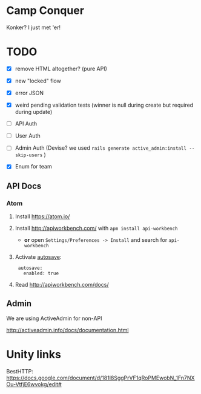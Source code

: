 # Camp Conquer

Konker? I just met 'er!

# TODO

- [X] remove HTML altogether? (pure API)
- [X] new "locked" flow

- [X] error JSON
- [X] weird pending validation tests (winner is null during create but required during update)

- [ ] API Auth
- [ ] User Auth
- [ ] Admin Auth (Devise? we used `rails generate active_admin:install --skip-users`  )

- [X] Enum for team



## API Docs

### Atom

1. Install <https://atom.io/>
2. Install <http://apiworkbench.com/> with `apm install api-workbench`
    * **or** open `Settings/Preferences -> Install` and search for `api-workbench`
3. Activate [autosave](https://github.com/atom/autosave):

        autosave:
          enabled: true

4. Read <http://apiworkbench.com/docs/>

<!--
### command-line raml2html

raml2html doesn't fully support RAML 1.0 yet...

First, install [raml2html](https://github.com/raml2html/raml2html)
```
cd ..
git clone git@github.com:raml2html/raml2html.git
cd raml2html
git checkout raml1.0  # may no longer be needed?
chmod a+x ./bin/raml2html
npm install
```

Then go back to this dir and run:

```
../raml2html/bin/raml2html campconquer.raml > campconquer-api.html && open campconquer-api.html
```
-->

## Admin

We are using ActiveAdmin for non-API

http://activeadmin.info/docs/documentation.html


# Unity links

BestHTTP: https://docs.google.com/document/d/181l8SggPrVF1qRoPMEwobN_1Fn7NXOu-VtfjE6wvokg/edit#
